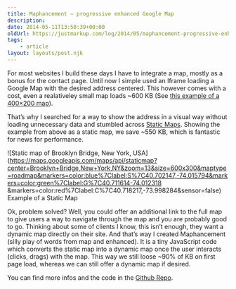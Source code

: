 ```yaml
---
title: Maphancement – progressive enhanced Google Map
description: 
date: 2014-05-11T13:50:39+00:00
oldUrl: https://justmarkup.com/log/2014/05/maphancement-progressive-enhanced-google-map/
tags:
    - article
layout: layouts/post.njk
---
```


For most websites I build these days I have to integrate a map, mostly as a bonus for the contact page. Until now I simple used an Iframe loading a Google Map with the desired address centered. This however comes with a cost, even a realativeley small map loads ~600 KB (See [this example of a 400×200 map](http://jsbin.com/xezey/2)).

That’s why I searched for a way to show the address in a visual way without loading unnecessary data and stumbled across [Static Maps](https://developers.google.com/maps/documentation/staticmaps/). Showing the example from above as a static map, we save ~550 KB, which is fantastic for news for performance.  

![Static map of Brooklyn Bridge, New York, USA](https://maps.googleapis.com/maps/api/staticmap?center=Brooklyn+Bridge,New+York,NY&zoom=13&size=600x300&maptype=roadmap&markers=color:blue%7Clabel:S%7C40.702147,-74.015794&markers=color:green%7Clabel:G%7C40.711614-74.012318 &markers=color:red%7Clabel:C%7C40.718217,-73.998284&sensor=false)  
Example of a Static Map

Ok, problem solved? Well, you could offer an additional link to the full map to give users a way to navigate through the map and you are probably good to go. Thinking about some of clients I know, this isn’t enough, they want a dynamic map directly on their site. And that’s way I created Maphancement (silly play of words from map and enhanced). It is a tiny JavaScript code which converts the static map into a dynamic map once the user interacts (clicks, drags) with the map. This way we still loose ~90% of KB on first page load, whereas we can still offer a dynamic map if desired.

You can find more infos and the code in the [Github Repo](https://github.com/justmarkup/maphancement).